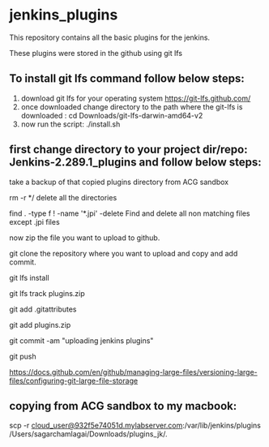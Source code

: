 # jenkins_plugins


This repository contains all the basic plugins for the jenkins. 


These plugins were stored in the github using git lfs 


To install git lfs command follow below steps: 
-------------------------------------------------

1) download git lfs for your operating system https://git-lfs.github.com/
2) once downloaded change directory to the path where the git-lfs is downloaded : cd Downloads/git-lfs-darwin-amd64-v2
3) now run the script:  ./install.sh

first change directory to your project dir/repo: Jenkins-2.289.1_plugins and follow below steps: 
-----
take a backup of that copied plugins directory from ACG sandbox

rm -r */                                        delete all the directories

find . -type f ! -name '*.jpi' -delete          Find and delete all non matching files except .jpi files

now zip the file you want to upload to github.

git clone the repository where you want to upload and copy and add commit. 

git lfs install   

git lfs track plugins.zip

git add .gitattributes

git add plugins.zip

git commit -am "uploading jenkins plugins"

git push 

https://docs.github.com/en/github/managing-large-files/versioning-large-files/configuring-git-large-file-storage

copying from ACG sandbox to my macbook: 
------------------------------------------
scp -r cloud_user@932f5e74051d.mylabserver.com:/var/lib/jenkins/plugins /Users/sagarchamlagai/Downloads/plugins_jk/.
